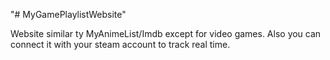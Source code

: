"# MyGamePlaylistWebsite" 

Website similar ty MyAnimeList/Imdb except for video games.
Also you can connect it with your steam account to track real time.
